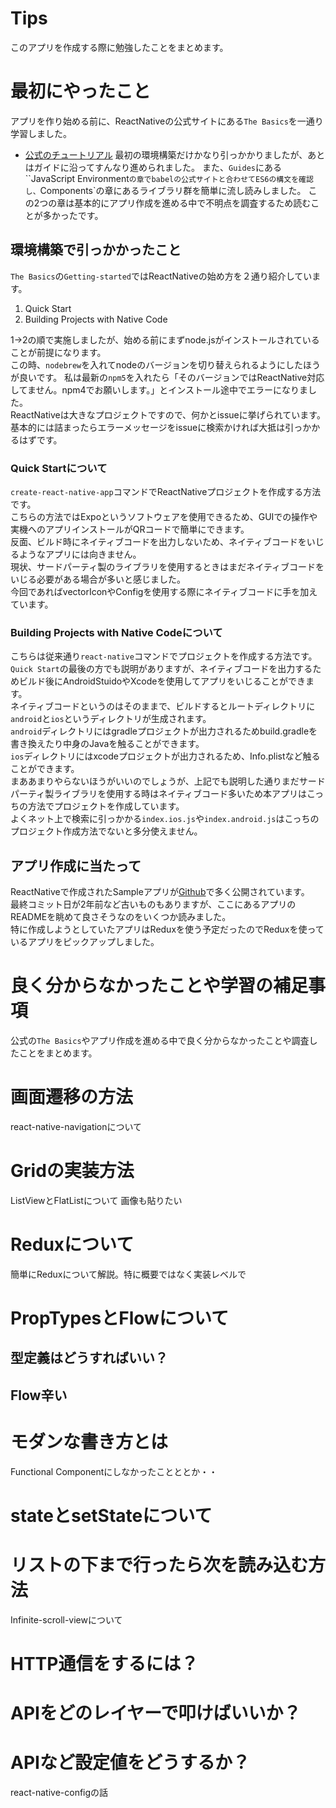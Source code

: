 # Tips
このアプリを作成する際に勉強したことをまとめます。

# 最初にやったこと
アプリを作り始める前に、ReactNativeの公式サイトにある`The Basics`を一通り学習しました。
  - [公式のチュートリアル](https://facebook.github.io/react-native/docs/getting-started.html)
最初の環境構築だけかなり引っかかりましたが、あとはガイドに沿ってすんなり進められました。
また、`Guides`にある``JavaScript Environment`の章でbabelの公式サイトと合わせてES6の構文を確認し、`Components`の章にあるライブラリ群を簡単に流し読みしました。
この2つの章は基本的にアプリ作成を進める中で不明点を調査するため読むことが多かったです。

## 環境構築で引っかかったこと
`The Basics`の`Getting-started`ではReactNativeの始め方を２通り紹介しています。
  1. Quick Start
  2. Building Projects with Native Code

1→2の順で実施しましたが、始める前にまずnode.jsがインストールされていることが前提になります。  
この時、`nodebrew`を入れてnodeのバージョンを切り替えられるようにしたほうが良いです。
私は最新の`npm5`を入れたら「そのバージョンではReactNative対応してません。npm4でお願いします。」とインストール途中でエラーになりました。  
ReactNativeは大きなプロジェクトですので、何かとissueに挙げられています。基本的には詰まったらエラーメッセージをissueに検索かければ大抵は引っかかるはずです。  

### Quick Startについて
`create-react-native-app`コマンドでReactNativeプロジェクトを作成する方法です。  
こちらの方法ではExpoというソフトウェアを使用できるため、GUIでの操作や実機へのアプリインストールがQRコードで簡単にできます。  
反面、ビルド時にネイティブコードを出力しないため、ネイティブコードをいじるようなアプリには向きません。  
現状、サードパーティ製のライブラリを使用するときはまだネイティブコードをいじる必要がある場合が多いと感じました。  
今回であればvectorIconやConfigを使用する際にネイティブコードに手を加えています。  

### Building Projects with Native Codeについて
こちらは従来通り`react-native`コマンドでプロジェクトを作成する方法です。  
`Quick Start`の最後の方でも説明がありますが、ネイティブコードを出力するためビルド後にAndroidStuidoやXcodeを使用してアプリをいじることができます。  
ネイティブコードというのはそのままで、ビルドするとルートディレクトリに`android`と`ios`というディレクトリが生成されます。  
`android`ディレクトリにはgradleプロジェクトが出力されるためbuild.gradleを書き換えたり中身のJavaを触ることができます。  
`ios`ディレクトリにはxcodeプロジェクトが出力されるため、Info.plistなど触ることができます。  
まああまりやらないほうがいいのでしょうが、上記でも説明した通りまだサードパーティ製ライブラリを使用する時はネイティブコード多いため本アプリはこっちの方法でプロジェクトを作成しています。  
よくネット上で検索に引っかかる`index.ios.js`や`index.android.js`はこっちのプロジェクト作成方法でないと多分使えません。

## アプリ作成に当たって
ReactNativeで作成されたSampleアプリが[Github](https://github.com/ReactNativeNews/React-Native-Apps)で多く公開されています。  
最終コミット日が2年前など古いものもありますが、ここにあるアプリのREADMEを眺めて良さそうなのをいくつか読みました。  
特に作成しようとしていたアプリはReduxを使う予定だったのでReduxを使っているアプリをピックアップしました。  

# 良く分からなかったことや学習の補足事項
公式の`The Basics`やアプリ作成を進める中で良く分からなかったことや調査したことをまとめます。

# 画面遷移の方法
react-native-navigationについて

# Gridの実装方法
ListViewとFlatListについて
画像も貼りたい

# Reduxについて
簡単にReduxについて解説。特に概要ではなく実装レベルで

# PropTypesとFlowについて

## 型定義はどうすればいい？

## Flow辛い

# モダンな書き方とは
Functional Componentにしなかったことととか・・

# stateとsetStateについて

# リストの下まで行ったら次を読み込む方法
Infinite-scroll-viewについて

# HTTP通信をするには？

# APIをどのレイヤーで叩けばいいか？

# APIなど設定値をどうするか？
react-native-configの話
